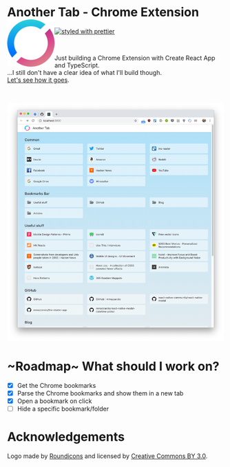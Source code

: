 &nbsp;

# Another Tab - Chrome Extension <img src="./.github/logo.png" width="110" align="left">

[![styled with prettier](https://img.shields.io/badge/styled_with-prettier-ff69b4.svg)](https://github.com/prettier/prettier)

&nbsp;

Just building a Chrome Extension with Create React App and TypeScript.  
...I still don't have a clear idea of what I'll build though.  
[Let's see how it goes](./DEVLOG.md).

&nbsp;

<p align="center" margin-bottom="0">
  <a href="https://github.com/mmazzarolo/chrome-another-tab" target="_blank">
    <img alt="Another Tab" width="auto" height="auto" src="./.github/2018-12-15-screenshot.png">
  </a>
</p>

# ~Roadmap~ What should I work on?

- [X] Get the Chrome bookmarks
- [X] Parse the Chrome bookmarks and show them in a new tab
- [X] Open a bookmark on click
- [ ] Hide a specific bookmark/folder

# Acknowledgements

Logo made by [Roundicons](https://www.flaticon.com/authors/roundicons) and licensed by [Creative Commons BY 3.0](http://creativecommons.org/licenses/by/3.0/).
